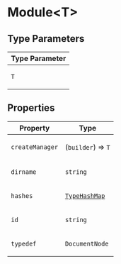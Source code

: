 # Module\<T\>

## Type Parameters

<table>
<thead>
<tr>
<th>Type Parameter</th>
</tr>
</thead>
<tbody>
<tr>
<td>

`T`

</td>
</tr>
</tbody>
</table>

## Properties

<table>
<thead>
<tr>
<th>Property</th>
<th>Type</th>
</tr>
</thead>
<tbody>
<tr>
<td>

<a id="createmanager"></a> `createManager`

</td>
<td>

(`builder`) => `T`

</td>
</tr>
<tr>
<td>

<a id="dirname"></a> `dirname`

</td>
<td>

`string`

</td>
</tr>
<tr>
<td>

<a id="hashes"></a> `hashes`

</td>
<td>

[`TypeHashMap`](../type-aliases/TypeHashMap.md)

</td>
</tr>
<tr>
<td>

<a id="id"></a> `id`

</td>
<td>

`string`

</td>
</tr>
<tr>
<td>

<a id="typedef"></a> `typedef`

</td>
<td>

`DocumentNode`

</td>
</tr>
</tbody>
</table>
